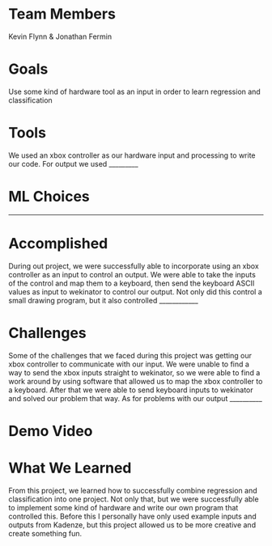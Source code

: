 # Team Members
Kevin Flynn & Jonathan Fermin
# Goals
Use some kind of hardware tool as an input in order to learn regression and classification
# Tools
We used an xbox controller as our hardware input and processing to write our code. For output we used _________
# ML Choices
___________
# Accomplished
During out project, we were successfully able to incorporate using an xbox controller as an input to control an output. We were able to take the inputs of the control and map them to a keyboard, then send the keyboard ASCII values as input to wekinator to control our output. Not only did this control a small drawing program, but it also controlled ____________
# Challenges
Some of the challenges that we faced during this project was getting our xbox controller to communicate with our input. We were unable to find a way to send the xbox inputs straight to wekinator, so we were able to find a work around by using software that allowed us to map the xbox controller to a keyboard. After that we were able to send keyboard inputs to wekinator and solved our problem that way. As for problems with our output __________
# Demo Video

# What We Learned
From this project, we learned how to successfully combine regression and classification into one project. Not only that, but we were successfully able to implement some kind of hardware and write our own program that controlled this. Before this I personally have only used example inputs and outputs from Kadenze, but this project allowed us to be more creative and create something fun.
